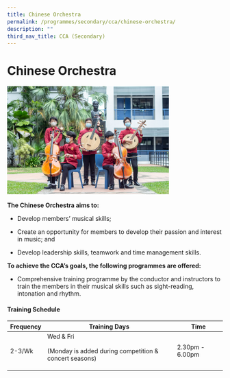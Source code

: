 ```yaml
---
title: Chinese Orchestra
permalink: /programmes/secondary/cca/chinese-orchestra/
description: ""
third_nav_title: CCA (Secondary)
---
```

# Chinese Orchestra

<img src="/images/CCA/Secondary/CO2.jpg"  
     style="width:75%">


**The Chinese Orchestra aims to:** 

*   Develop members’ musical skills;   
    
*   Create an opportunity for members to develop their passion and interest in music; and  
    
*   Develop leadership skills, teamwork and time management skills.

  

**To achieve the CCA’s goals, the following programmes are offered:**

*   Comprehensive training programme by the conductor and instructors to train the members in their musical skills such as sight-reading, intonation and rhythm.

#### Training Schedule

<table>
<thead>
  <tr>
    <th>Frequency</th>
    <th>Training Days</th>
    <th>Time</th>
  </tr>
</thead>
<tbody>
  <tr>
    <td>2-3/Wk</td>
    <td>Wed &amp; Fri<br><br>(Monday is added during competition &amp; concert seasons)<br><br></td>
    <td>2.30pm - 6.00pm</td>
  </tr>
</tbody>
</table>

